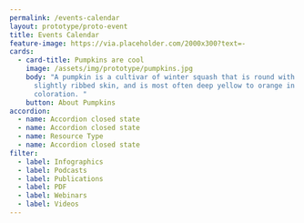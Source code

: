 ```yaml
---
permalink: /events-calendar
layout: prototype/proto-event
title: Events Calendar
feature-image: https://via.placeholder.com/2000x300?text=-
cards:
  - card-title: Pumpkins are cool
    image: /assets/img/prototype/pumpkins.jpg
    body: "A pumpkin is a cultivar of winter squash that is round with smooth,
      slightly ribbed skin, and is most often deep yellow to orange in
      coloration. "
    button: About Pumpkins
accordion:
  - name: Accordion closed state
  - name: Accordion closed state
  - name: Resource Type
  - name: Accordion closed state
filter:
  - label: Infographics
  - label: Podcasts
  - label: Publications
  - label: PDF
  - label: Webinars
  - label: Videos
---
```

